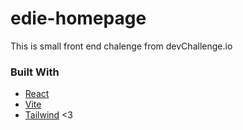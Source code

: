 # edie-homepage
This is small front end chalenge from devChallenge.io

### Built With 

- [React](https://reactjs.org/)
- [Vite](https://vitejs.dev/)
- [Tailwind](https://tailwindcss.com/) <3
